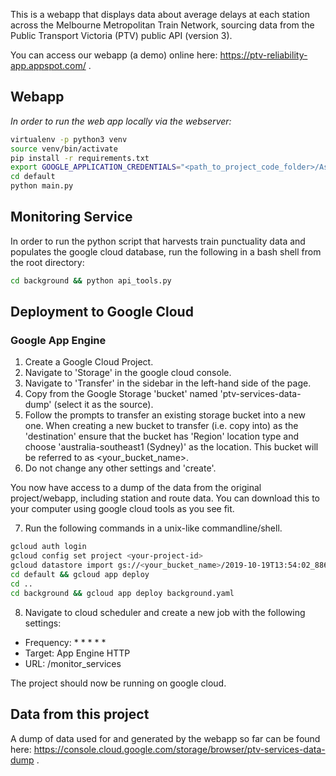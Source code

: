 This is a webapp that displays data about average delays at each station across the Melbourne Metropolitan Train Network, sourcing data from the Public Transport Victoria (PTV) public API (version 3).

You can access our webapp (a demo) online here: https://ptv-reliability-app.appspot.com/ .

## Webapp
<i>In order to run the web app locally via the webserver:</i>
```bash
virtualenv -p python3 venv
source venv/bin/activate
pip install -r requirements.txt
export GOOGLE_APPLICATION_CREDENTIALS="<path_to_project_code_folder>/Assignment2-4b88333398c7.json"
cd default
python main.py
```
## Monitoring Service
In order to run the python script that harvests train punctuality data and populates the google cloud database, run the following in a bash shell from the root directory:
```bash
cd background && python api_tools.py
```

## Deployment to Google Cloud
### Google App Engine
1. Create a Google Cloud Project.
2. Navigate to 'Storage' in the google cloud console.
3. Navigate to 'Transfer' in the sidebar in the left-hand side of the page.
4. Copy from the Google Storage 'bucket' named 'ptv-services-data-dump' (select it as the source).
5. Follow the prompts to transfer an existing storage bucket into a new one. When creating a new bucket to transfer (i.e. copy into) as the 'destination' ensure that the bucket has 'Region' location type and choose 'australia-southeast1 (Sydney)' as the location. This bucket will be referred to as <your_bucket_name>.
6. Do not change any other settings and 'create'.

You now have access to a dump of the data from the original project/webapp, including station and route data. You can download this to your computer using google cloud tools as you see fit.

7. Run the following commands in a unix-like commandline/shell.

```bash
gcloud auth login
gcloud config set project <your-project-id>
gcloud datastore import gs://<your_bucket_name>/2019-10-19T13:54:02_88616/2019-10-19T13:54:02_88616.overall_export_metadata
cd default && gcloud app deploy
cd ..
cd background && gcloud app deploy background.yaml
```

8. Navigate to cloud scheduler and create a new job with the following settings:
- Frequency: * * * * *
- Target: App Engine HTTP
- URL: /monitor_services

The project should now be running on google cloud.

## Data from this project
A dump of data used for and generated by the webapp so far can be found here: 
https://console.cloud.google.com/storage/browser/ptv-services-data-dump .
